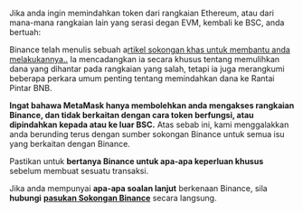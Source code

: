 Jika anda ingin memindahkan token dari rangkaian Ethereum, atau dari mana-mana rangkaian lain yang serasi degan EVM, kembali ke BSC, anda bertuah:


Binance telah menulis sebuah a[rtikel sokongan khas untuk membantu anda melakukannya..](https://academy.binance.com/en/articles/how-to-recover-crypto-transferred-to-the-wrong-network-on-binance) Ia mencadangkan ia secara khusus tentang memulihkan dana yang dihantar pada rangkaian yang salah, tetapi ia juga merangkumi beberapa perkara umum penting tentang memindahkan dana ke Rantai Pintar BNB.


**Ingat bahawa MetaMask hanya membolehkan anda mengakses rangkaian Binance, dan tidak berkaitan dengan cara token berfungsi, atau dipindahkan kepada atau ke luar BSC.** Atas sebab ini, kami menggalakkan anda berunding terus dengan sumber sokongan Binance untuk semua isu yang berkaitan dengan Binance.


Pastikan untuk **bertanya Binance untuk apa-apa keperluan khusus** sebelum membuat sesuatu transaksi.


Jika anda mempunyai **apa-apa soalan lanjut** berkenaan Binance, sila **hubungi** **[pasukan Sokongan Binance](https://www.binance.com/en/support)** secara langsung.

